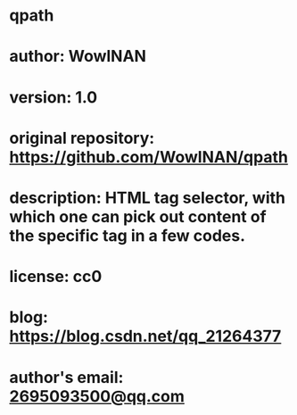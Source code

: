 # qpath
# author: WowlNAN
# version: 1.0
# original repository: https://github.com/WowlNAN/qpath
# description: HTML tag selector, with which one can pick out content of the specific tag in a few codes.
# license: cc0
# blog: https://blog.csdn.net/qq_21264377
# author's email: 2695093500@qq.com
#
